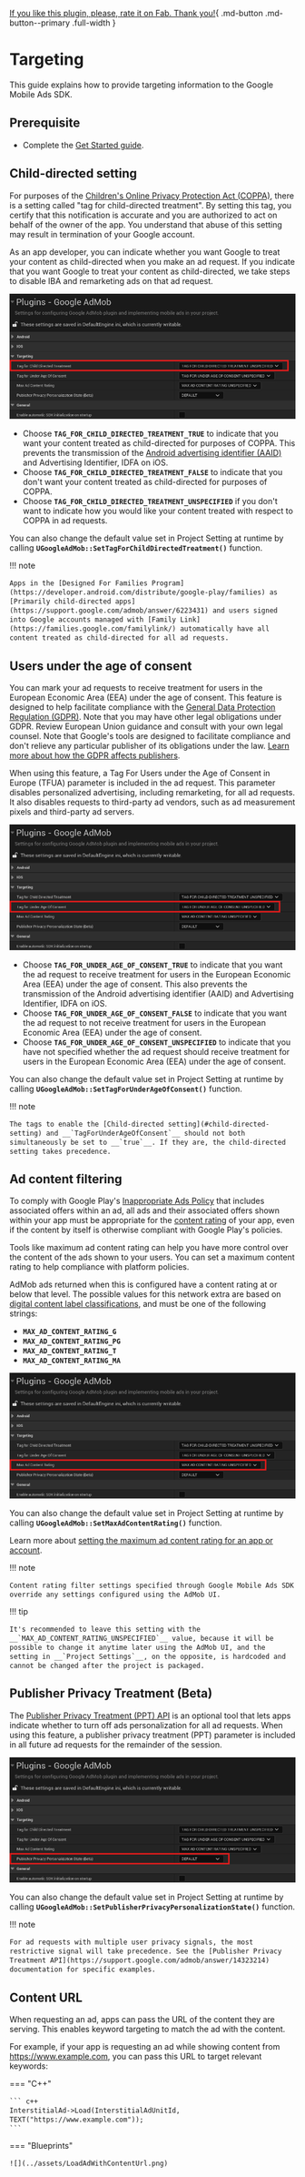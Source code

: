 [If you like this plugin, please, rate it on Fab. Thank you!](https://fab.com/s/804df971aef3){ .md-button .md-button--primary .full-width }

# Targeting

This guide explains how to provide targeting information to the Google Mobile Ads SDK.

## Prerequisite

-   Complete the [Get Started guide](../index.md).

## Child-directed setting

For purposes of the [Children's Online Privacy Protection Act (COPPA)](https://www.ftc.gov/tips-advice/business-center/privacy-and-security/children%27s-privacy), there is a setting called "tag for child-directed treatment". By setting this tag, you certify that this notification is accurate and you are authorized to act on behalf of the owner of the app. You understand that abuse of this setting may result in termination of your Google account.

As an app developer, you can indicate whether you want Google to treat your content as child-directed when you make an ad request. If you indicate that you want Google to treat your content as child-directed, we take steps to disable IBA and remarketing ads on that ad request.

![](../assets/ChildDirectedSetting.png)

-   Choose __`TAG_FOR_CHILD_DIRECTED_TREATMENT_TRUE`__ to indicate that you want your content treated as child-directed for purposes of COPPA. This prevents the transmission of the [Android advertising identifier (AAID)](https://support.google.com/googleplay/android-developer/answer/6048248) and Advertising Identifier, IDFA on iOS.
-   Choose __`TAG_FOR_CHILD_DIRECTED_TREATMENT_FALSE`__ to indicate that you don't want your content treated as child-directed for purposes of COPPA.
-   Choose __`TAG_FOR_CHILD_DIRECTED_TREATMENT_UNSPECIFIED`__ if you don't want to indicate how you would like your content treated with respect to COPPA in ad requests.

You can also change the default value set in Project Setting at runtime by calling __`UGoogleAdMob::SetTagForChildDirectedTreatment()`__ function.

!!! note

    Apps in the [Designed For Families Program](https://developer.android.com/distribute/google-play/families) as [Primarily child-directed apps](https://support.google.com/admob/answer/6223431) and users signed into Google accounts managed with [Family Link](https://families.google.com/familylink/) automatically have all content treated as child-directed for all ad requests.

## Users under the age of consent

You can mark your ad requests to receive treatment for users in the European Economic Area (EEA) under the age of consent. This feature is designed to help facilitate compliance with the [General Data Protection Regulation (GDPR)](https://eur-lex.europa.eu/legal-content/EN/TXT/?uri=CELEX:32016R0679). Note that you may have other legal obligations under GDPR. Review European Union guidance and consult with your own legal counsel. Note that Google's tools are designed to facilitate compliance and don't relieve any particular publisher of its obligations under the law. [Learn more about how the GDPR affects publishers](https://support.google.com/admob/answer/7666366).

When using this feature, a Tag For Users under the Age of Consent in Europe (TFUA) parameter is included in the ad request. This parameter disables personalized advertising, including remarketing, for all ad requests. It also disables requests to third-party ad vendors, such as ad measurement pixels and third-party ad servers.

![](../assets/UnderAgeOfConsent.png)

-   Choose __`TAG_FOR_UNDER_AGE_OF_CONSENT_TRUE`__ to indicate that you want the ad request to receive treatment for users in the European Economic Area (EEA) under the age of consent. This also prevents the transmission of the Android advertising identifier (AAID) and Advertising Identifier, IDFA on iOS.
-   Choose __`TAG_FOR_UNDER_AGE_OF_CONSENT_FALSE`__ to indicate that you want the ad request to not receive treatment for users in the European Economic Area (EEA) under the age of consent.
-   Choose __`TAG_FOR_UNDER_AGE_OF_CONSENT_UNSPECIFIED`__ to indicate that you have not specified whether the ad request should receive treatment for users in the European Economic Area (EEA) under the age of consent.

You can also change the default value set in Project Setting at runtime by calling __`UGoogleAdMob::SetTagForUnderAgeOfConsent()`__ function.

!!! note

    The tags to enable the [Child-directed setting](#child-directed-setting) and __`TagForUnderAgeOfConsent`__ should not both simultaneously be set to __`true`__. If they are, the child-directed setting takes precedence.

## Ad content filtering

To comply with Google Play's [Inappropriate Ads Policy](https://support.google.com/googleplay/android-developer/answer/9857753#zippy=%2Cexamples-of-common-violations) that includes associated offers within an ad, all ads and their associated offers shown within your app must be appropriate for the [content rating](https://support.google.com/googleplay/android-developer/answer/9898843) of your app, even if the content by itself is otherwise compliant with Google Play's policies.

Tools like maximum ad content rating can help you have more control over the content of the ads shown to your users. You can set a maximum content rating to help compliance with platform policies.

AdMob ads returned when this is configured have a content rating at or below that level. The possible values for this network extra are based on [digital content label classifications](https://support.google.com/admob/answer/7562142), and must be one of the following strings:

-   __`MAX_AD_CONTENT_RATING_G`__
-   __`MAX_AD_CONTENT_RATING_PG`__
-   __`MAX_AD_CONTENT_RATING_T`__
-   __`MAX_AD_CONTENT_RATING_MA`__

![](../assets/MaxAdContentRating.png)

You can also change the default value set in Project Setting at runtime by calling __`UGoogleAdMob::SetMaxAdContentRating()`__ function.

Learn more about [setting the maximum ad content rating for an app or account](https://support.google.com/admob/answer/7562142).

!!! note

    Content rating filter settings specified through Google Mobile Ads SDK override any settings configured using the AdMob UI.

!!! tip

    It's recommended to leave this setting with the __`MAX_AD_CONTENT_RATING_UNSPECIFIED`__ value, because it will be possible to change it anytime later using the AdMob UI, and the setting in __`Project Settings`__, on the opposite, is hardcoded and cannot be changed after the project is packaged.

## Publisher Privacy Treatment (Beta)

The [Publisher Privacy Treatment (PPT) API](https://support.google.com/admob/answer/14323214) is an optional tool that lets apps indicate whether to turn off ads personalization for all ad requests. When using this feature, a publisher privacy treatment (PPT) parameter is included in all future ad requests for the remainder of the session.

![](../assets/PPTState.png)

You can also change the default value set in Project Setting at runtime by calling __`UGoogleAdMob::SetPublisherPrivacyPersonalizationState()`__ function.

!!! note

    For ad requests with multiple user privacy signals, the most restrictive signal will take precedence. See the [Publisher Privacy Treatment API](https://support.google.com/admob/answer/14323214) documentation for specific examples.

## Content URL

When requesting an ad, apps can pass the URL of the content they are serving. This enables keyword targeting to match the ad with the content.

For example, if your app is requesting an ad while showing content from https://www.example.com, you can pass this URL to target relevant keywords:

=== "C++"

    ``` c++
    InterstitialAd->Load(InterstitialAdUnitId, TEXT("https://www.example.com"));
    ```

=== "Blueprints"

    ![](../assets/LoadAdWithContentUrl.png)